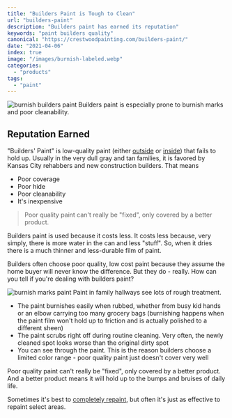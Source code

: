 ```yaml
---
title: "Builders Paint is Tough to Clean"
url: "builders-paint"
description: "Builders paint has earned its reputation"
keywords: "paint builders quality"
canonical: "https://crestwoodpainting.com/builders-paint/"
date: "2021-04-06"
index: true
image: "/images/burnish-labeled.webp"
categories:
  - "products"
tags:
  - "paint"
---
```

![burnish builders paint](/images/burnish-labeled.webp)
Builders paint is especially prone to burnish marks and poor cleanability.

## Reputation Earned

"Builders' Paint" is low-quality paint (either [outside](/exterior-paint-new-homes/) or [inside](/interior-painter-kansas-city/)) that fails to hold up. Usually in the very dull gray and tan families, it is favored by Kansas City rehabbers and new construction builders. That means

- Poor coverage
- Poor hide
- Poor cleanability
- It's inexpensive

> Poor quality paint can't really be "fixed", only covered by a better product.

Builders paint is used because it costs less. It costs less because, very simply, there is more water in the can and less "stuff". So, when it dries there is a much thinner and less-durable film of paint.

Builders often choose poor quality, low cost paint because they assume the home buyer will never know the difference. But they do - really. How can you tell if you're dealing with builders paint?

![burnish marks paint](/images/builders-exterior.jpg) Paint in family hallways see lots of rough treatment.

- The paint burnishes easily when rubbed, whether from busy kid hands or an elbow carrying too many grocery bags (burnishing happens when the paint film won't hold up to friction and is actually polished to a different sheen)
- The paint scrubs right off during routine cleaning. Very often, the newly cleaned spot looks worse than the original dirty spot
- You can see through the paint. This is the reason builders choose a limited color range - poor quality paint just doesn't cover very well

Poor quality paint can't really be "fixed", only covered by a better product. And a better product means it will hold up to the bumps and bruises of daily life.

Sometimes it's best to [completely repaint](/interior-painter-kansas-city/), but often it's just as effective to repaint select areas.
